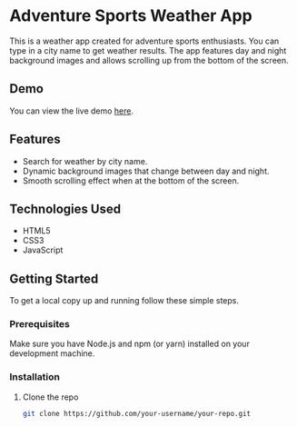 # Adventure Sports Weather App

This is a weather app created for adventure sports enthusiasts. You can type in a city name to get weather results. The app features day and night background images and allows scrolling up from the bottom of the screen.

## Demo

You can view the live demo [here](https://your-app-url).

## Features

- Search for weather by city name.
- Dynamic background images that change between day and night.
- Smooth scrolling effect when at the bottom of the screen.

## Technologies Used

- HTML5
- CSS3
- JavaScript

## Getting Started

To get a local copy up and running follow these simple steps.

### Prerequisites

Make sure you have Node.js and npm (or yarn) installed on your development machine.

### Installation

1. Clone the repo
   ```sh
   git clone https://github.com/your-username/your-repo.git
